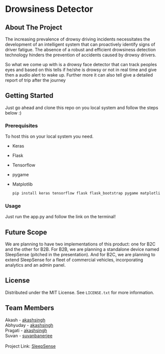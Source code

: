 # Drowsiness Detector
## About The Project

The increasing prevalence of drowsy driving incidents necessitates the development of an intelligent system that can proactively identify signs of driver fatigue. The absence of a robust and efficient drowsiness detection technology hinders the prevention of accidents caused by drowsy drivers.

So what we come up with is a drowsy face detector that can track peoples eyes and based on this tells if he/she is drowsy or not in real time and give then a audio alert to wake up. Further more it can also tell give a detailed report of trip after the journey

## Getting Started
Just go ahead and clone this repo on you local system and follow the steps below :)

### Prerequisites

To host this on your local system you need.
* Keras
* Flask
* Tensorflow
* pygame
* Matplotlib
  
  ```sh
  pip install keras tensorflow flask flask_bootstrap pygame matplotlib
  ```

### Usage

Just run the app.py and follow the link on the terminal!

## Future Scope

We are planning to have two implementations of this product: one for B2C and the other for B2B. For B2B, we are planning a standalone device named SleepSense (pitched in the presentation). And for B2C, we are planning to extend SleepSense for a fleet of commercial vehicles, incorporating analytics and an admin panel.

## License

Distributed under the MIT License. See `LICENSE.txt` for more information.



## Team Members

Akash - [akashsingh](https://github.com/Akash-Singh04) <br>
Abhyuday - [akashsingh](https://github.com/username) <br>
Pragati - [akashsingh](https://github.com/username) <br>
Suvan - [suvanbanerjee](https://github.com/suvanbanerjee) <br>
<br>
Project Link: [SleepSense](https://github.com/Akash-Singh04/Drowsiness-Detector)

